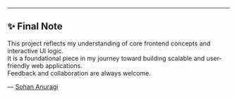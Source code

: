 ---

## ✨ Final Note

This project reflects my understanding of core frontend concepts and interactive UI logic.  
It is a foundational piece in my journey toward building scalable and user-friendly web applications.  
Feedback and collaboration are always welcome.

— [Sohan Anuragi](https://github.com/sohanrambhagatttt81)
